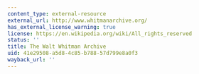 ```yaml
---
content_type: external-resource
external_url: http://www.whitmanarchive.org/
has_external_license_warning: true
license: https://en.wikipedia.org/wiki/All_rights_reserved
status: ''
title: The Walt Whitman Archive
uid: 41e29508-a5d8-4c85-b788-57d799e8a0f3
wayback_url: ''
---
```

